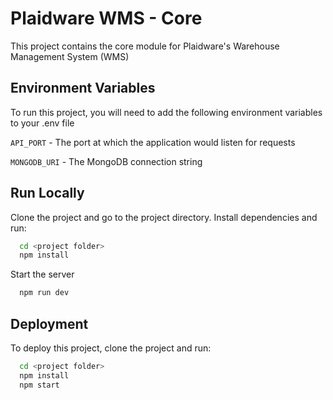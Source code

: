 # Plaidware WMS - Core

This project contains the core module for Plaidware's Warehouse Management System (WMS)

## Environment Variables

To run this project, you will need to add the following environment variables to your .env file

`API_PORT` - The port at which the application would listen for requests

`MONGODB_URI` - The MongoDB connection string

## Run Locally

Clone the project and go to the project directory. Install dependencies and run:

```bash
  cd <project folder>
  npm install
```

Start the server

```bash
  npm run dev
```

## Deployment

To deploy this project, clone the project and run:

```bash
  cd <project folder>
  npm install
  npm start
```
